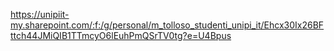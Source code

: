 https://unipiit-my.sharepoint.com/:f:/g/personal/m_tolloso_studenti_unipi_it/Ehcx30Ix26BFttch44JMiQIB1TTmcyO6lEuhPmQSrTV0tg?e=U4Bpus